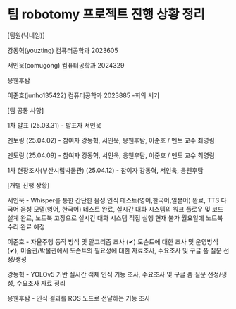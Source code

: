 # 팀 robotomy 프로젝트 진행 상황 정리

[팀원(닉네임)]

강동혁(youzting) 컴퓨터공학과 2023605 

서인욱(comugong) 컴퓨터공학과 2024329

응웬후탐

이준호(junho135422) 컴퓨터공학과 2023885
-회의 서기

[팀 공통 사항]

1차 발표 (25.03.31) - 발표자 서인욱

멘토링 (25.04.02) - 참여자 강동혁, 서인욱, 응웬후탐, 이준호 / 멘토 교수 최영림

멘토링 (25.04.09) - 참여자 강동혁, 서인욱, 응웬후탐, 이준호 / 멘토 교수 최영림

1차 현장조사(부산시립박물관) (25.04.12) - 참여자 강동혁, 서인욱, 응웬후탐

[개별 진행 상황]

서인욱 - Whisper를 통한 간단한 음성 인식 테스트(영어,한국어,일본어) 완료, TTS 다국어 음성 모델(영어, 한국어) 테스트 완료, 실시간 대화 시스템의 워크 플로우 및 코드 설계 완료, 노트북 고장으로 실시간 대화 시스템 직접 실행 현재 불가 월요일에 노트북 수리 완료 예정

이준호 -  자율주행 동작 방식 및 알고리즘 조사 (✔︎) 도슨트에 대한 조사 및 운영방식 (✔︎), 미술관/박물관에서 도슨트의 필요성에 대한 자료조사, 수요조사 및 구글 폼 질문 선정/생성

강동혁 - YOLOv5 기반 실시간 객체 인식 기능 조사, 수요조사 및 구글 폼 질문 선정/생성, 수요조사 자료 정리

응웬후탐 - 인식 결과를 ROS 노드로 전달하는 기능 조사
